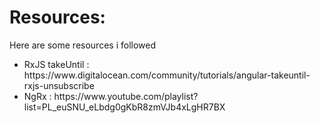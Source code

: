 # Resources:
Here are some resources i followed

<ul>
<li> RxJS takeUntil : https://www.digitalocean.com/community/tutorials/angular-takeuntil-rxjs-unsubscribe </li>
<li> NgRx : https://www.youtube.com/playlist?list=PL_euSNU_eLbdg0gKbR8zmVJb4xLgHR7BX</li>
</ul>

